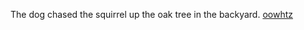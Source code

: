 The dog chased the squirrel up the oak tree in the backyard. <a href="https://pipeline.biochem.uci.edu/uploads/user/2024-11-22-074701.477678y86l.html">oowhtz</a>
